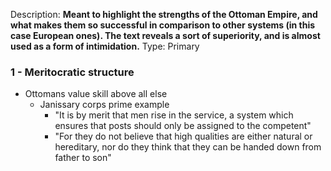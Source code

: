 Description: **Meant to highlight the strengths of the Ottoman Empire, and what makes them so successful in comparison to other systems (in this case European ones). The text reveals a sort of superiority, and is almost used as a form of intimidation.**
Type: Primary 
### 1 - Meritocratic structure 
- Ottomans value skill above all else
	- Janissary corps prime example
		- "It is by merit that men rise in the service, a system which ensures that posts should only be assigned to the competent"
		- "For they do not believe that high qualities are either natural or hereditary, nor do they think that they can be handed down from father to son"

